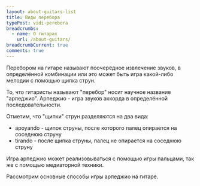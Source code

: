 ```yaml
---
layout: about-guitars-list
title: Виды перебора
typePost: vidi-perebora
breadcrumbs:
  - name: О гитарах
    url: /about-guitars/
breadcrumbCurrent: true
comments: true
---
```


Перебором на гитаре называют поочерёдное извлечение звуков, в определённой комбинации или это может быть игра какой-либо мелодии с помощью щипка струн. 

То, что гитаристы называют "перебор" носит научное название "арпеджио". Арпеджио - игра звуков аккорда в определённой последовательности. 

Отметим, что "щипки" струн разделяются на два вида:

* apoyando - щипок струны, после которого палец опирается на соседнюю струну
* tirando - после щипка струны, палец не опирается на соседнюю струну

Игра арпеджио может реализовываться с помощью игры пальцами, так же с помощью медиаторной техники.

Рассмотрим основные способы игры арпеджио на гитаре.